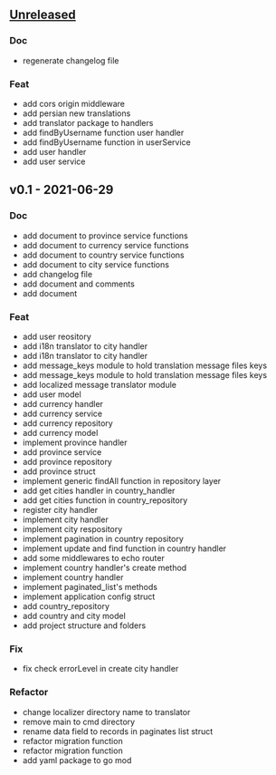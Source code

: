 <a name="unreleased"></a>
## [Unreleased]

### Doc
- regenerate changelog file

### Feat
- add cors origin middleware
- add persian new translations
- add translator package to handlers
- add findByUsername function user handler
- add findByUsername function in userService
- add user handler
- add user service


<a name="v0.1"></a>
## v0.1 - 2021-06-29
### Doc
- add document to province service functions
- add document to currency service functions
- add document to country service functions
- add document to city service functions
- add changelog file
- add document and comments
- add document

### Feat
- add user reository
- add i18n translator to city handler
- add i18n translator to city handler
- add message_keys module to hold translation message files keys
- add message_keys module to hold translation message files keys
- add localized message translator module
- add user model
- add currency handler
- add currency service
- add currency repository
- add currency model
- implement province handler
- add province service
- add province repository
- add province struct
- implement generic findAll function in repository layer
- add get cities handler in country_handler
- add get cities function in country_repository
- register city handler
- implement city handler
- implement city respository
- implement pagination in country repository
- implement update and find function in country handler
- add some middlewares to echo router
- implement country handler's create method
- implement country handler
- implement paginated_list's methods
- implement application config struct
- add country_repository
- add country and city model
- add project structure and folders

### Fix
- fix check errorLevel in create city handler

### Refactor
- change localizer directory name to translator
- remove main to cmd directory
- rename data field to records in paginates list struct
- refactor migration function
- refactor migration function
- add yaml package to go mod


[Unreleased]: https://github.com/RezaEskandarii/hotel-reservation/compare/v0.1...HEAD
